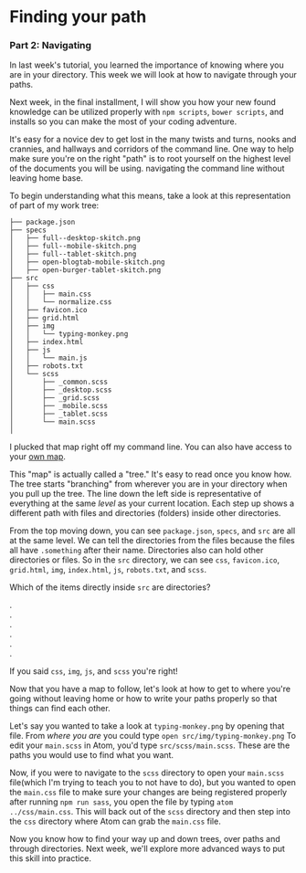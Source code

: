 # Finding your path

### Part 2: Navigating
In last week's tutorial, you learned the importance of knowing where you are in your directory. This week we will look at how to navigate through your paths.  

Next week, in the final installment, I will show you how your new found knowledge can be utilized properly with `npm scripts`, `bower scripts`, and installs so you can make the most of your coding adventure.

 It's easy for a novice dev to get lost in the many twists and turns, nooks and crannies, and hallways and corridors of the command line.  One way to help make sure you're on the right "path" is to root yourself on the highest level of the documents you will be using.  navigating the command line without leaving home base.  

To begin understanding what this means, take a look at this representation of part of my work tree:
```
├── package.json
├── specs
│   ├── full--desktop-skitch.png
│   ├── full--mobile-skitch.png
│   ├── full--tablet-skitch.png
│   ├── open-blogtab-mobile-skitch.png
│   ├── open-burger-tablet-skitch.png
├── src
│   ├── css
│   │   ├── main.css
│   │   └── normalize.css
│   ├── favicon.ico
│   ├── grid.html
│   ├── img
│   │   └── typing-monkey.png
│   ├── index.html
│   ├── js
│   │   └── main.js
│   ├── robots.txt
│   └── scss
│       ├── _common.scss
│       ├── _desktop.scss
│       ├── _grid.scss
│       ├── _mobile.scss
│       ├── _tablet.scss
│       └── main.scss
│
```
I plucked that map right off my command line.  You can also have access to your [own map](http://mama.indstate.edu/users/ice/tree/).  

This "map" is actually called a "tree."  It's easy to read once you know how.  The tree starts "branching" from wherever you are in your directory when you pull up the tree.  The line down the left side is representative of everything at the same _level_ as your current location.  Each step up shows a different path with files and directories (folders) inside other directories.  

From the top moving down, you can see `package.json`, `specs`, and `src` are all at the same level.  We can tell the directories from the files because the files all have `.something` after their name.  Directories also can hold other directories or files.  So in the `src` directory, we can see `css`, `favicon.ico`, `grid.html`, `img`, `index.html`, `js`, `robots.txt`, and `scss`.

Which of the items directly inside `src` are directories?

.<br>
.<br>
.<br>
.<br>
.<br>
.<br>

If you said `css`, `img`, `js`, and `scss` you're right!

Now that you have a map to follow, let's look at how to get to where you're going without leaving home or how to write your paths properly so that things can find each other.

Let's say you wanted to take a look at `typing-monkey.png` by opening that file.  From _where you are_ you could type `open src/img/typing-monkey.png`  To edit your `main.scss` in Atom, you'd type `src/scss/main.scss`.  These are the paths you would use to find what you want.

Now, if you were to navigate to the `scss` directory to open your `main.scss` file(which I'm trying to teach you to not have to do), but you wanted to open the `main.css` file to make sure your changes are being registered properly after running `npm run sass`, you open the file by typing `atom ../css/main.css`.  This will back out of the `scss` directory and then step into the `css` directory where Atom can grab the `main.css` file.

Now you know how to find your way up and down trees, over paths and through directories.  Next week, we'll explore more advanced ways to put this skill into practice.
